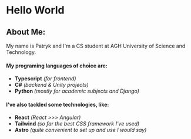 <h1> Hello World </h1>
<h2> About Me: </h2>
My name is Patryk and I'm a CS student at AGH University of Science and Technology.

<h4> My programing languages of choice are: </h4>
<ul>
  <li> <b>Typescript</b> <i>(for frontend)</i> </li>
  <li> <b>C#</b> <i>(backend & Unity projects)</i> </li>
  <li> <b>Python </b> <i>(mostly for academic subjects and Django)</i></li>
 </ul>

<h4> I've also tackled some technologies, like: </h4>
<ul>
  <li> <b>React</b> <i>(React >>> Angular)</i> </li>
  <li><b>Tailwind</b> <i>(so far the best CSS framework I've used)</i> </li>
  <li> <b>Astro</b> <i>(quite convenient to set up and use I would say)</i> </li>
</ul>




